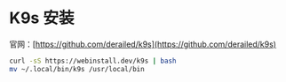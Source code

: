 # K9s 安装

官网：[https://github.com/derailed/k9s](https://github.com/derailed/k9s)

```bash
curl -sS https://webinstall.dev/k9s | bash  
mv ~/.local/bin/k9s /usr/local/bin
```
